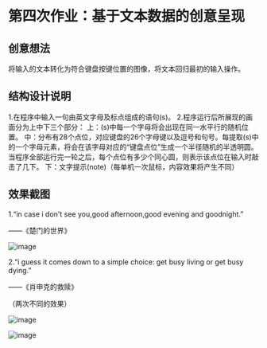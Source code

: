# 第四次作业：基于文本数据的创意呈现

## 创意想法

将输入的文本转化为符合键盘按键位置的图像，将文本回归最初的输入操作。


## 结构设计说明

1.在程序中输入一句由英文字母及标点组成的语句(s)。
2.程序运行后所展现的画面分为上中下三个部分：
上：(s)中每一个字母将会出现在同一水平行的随机位置。
中：分布有28个点位，对应键盘的26个字母键以及逗号和句号。每提取(s)中的一个字母元素，将会在该字母对应的“键盘点位”生成一个半径随机的半透明圆。当程序全部运行完一轮之后，每个点位有多少个同心圆，则表示该点位在输入时敲击了几下。
下：文字提示(note)（每单机一次鼠标，内容效果将产生不同）


## 效果截图

1.“in case i don't see you,good afternoon,good evening and goodnight.”

——《楚门的世界》

![image](https://user-images.githubusercontent.com/90952715/137902473-910de5c9-3235-4e25-a36f-c06c797ae18c.png)

2.“i guess it comes down to a simple choice: get busy living or get busy dying.”

——《肖申克的救赎》

（两次不同的效果）

![image](https://user-images.githubusercontent.com/90952715/137902599-0be2ad21-8608-4c11-8f80-76f78368ac30.png)

![image](https://user-images.githubusercontent.com/90952715/137902614-9e320f87-dd61-4856-b25d-759b1e075684.png)
